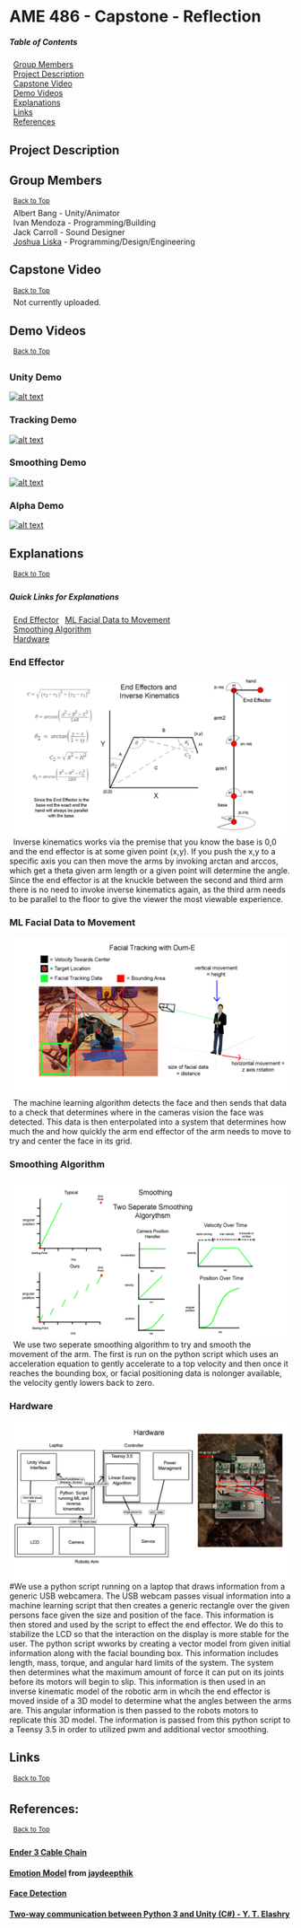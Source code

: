 # AME 486 - Capstone - Reflection

##### Table of Contents  
&ensp;[Group Members](#Group-Members)  
&ensp;[Project Description](#Project-Description)  
&ensp;[Capstone Video](#Capstone-Video)  
&ensp;[Demo Videos](#Demo-Videos)  
&ensp;[Explanations](#Explanations)  
&ensp;[Links](#Links)  
&ensp;[References](#References)  

## Project Description


## Group Members
&ensp;<sup>[Back to Top](#AME-486---Capstone---Reflection)</sup>  
&ensp;Albert Bang - Unity/Animator  
&ensp;Ivan Mendoza - Programming/Building  
&ensp;Jack Carroll - Sound Designer  
&ensp;[Joshua Liska](https://www.linkedin.com/in/joshua-liska-34a4b77b/) - Programming/Design/Engineering

## Capstone Video
&ensp;<sup>[Back to Top](#AME-486---Capstone---Reflection)</sup>  
&ensp;Not currently uploaded.

## Demo Videos
&ensp;<sup>[Back to Top](#AME-486---Capstone---Reflection)</sup>  
### Unity Demo
[![alt text](https://img.youtube.com/vi/sWtO3qcnU5k/0.jpg)](https://www.youtube.com/watch?v=sWtO3qcnU5k)
### Tracking Demo
[![alt text](https://img.youtube.com/vi/6vG7myi-orQ/0.jpg)](https://www.youtube.com/watch?v=6vG7myi-orQ)
### Smoothing Demo
[![alt text](https://img.youtube.com/vi/c3GQ3jPTU7w/0.jpg)](https://www.youtube.com/watch?v=c3GQ3jPTU7w)
### Alpha Demo
[![alt text](https://img.youtube.com/vi/l52GL87oeng/0.jpg)](https://www.youtube.com/watch?v=l52GL87oeng)

## Explanations
&ensp;<sup>[Back to Top](#AME-486---Capstone---Reflection)</sup>

##### Quick Links for Explanations
&ensp;[End Effector](#End-Effector)
&ensp;[ML Facial Data to Movement](#ML-Facial-Data-to-Movement)  
&ensp;[Smoothing Algorithm](#Smoothing-Algorithm)  
&ensp;[Hardware](#Hardware)  

### End Effector
![alt text](https://github.com/jjliska/capstone/blob/main/Media/EndEffector.png)
&ensp;Inverse kinematics works via the premise that you know the base is 0,0 and the end effector is at some given point (x,y). If you push the x,y to a specific axis you can then move the arms by invoking arctan and arccos, which get a theta given arm length or a given point will determine the angle. Since the end effector is at the knuckle between the second and third arm there is no need to invoke inverse kinematics again, as the third arm needs to be parallel to the floor to give the viewer the most viewable experience.
### ML Facial Data to Movement
![alt text](https://github.com/jjliska/capstone/blob/main/Media/FacialTracking.png)  
&ensp;The machine learning algorithm detects the face and then sends that data to a check that determines where in the cameras vision the face was detected. This data is then enterpolated into a system that determines how much the and how quickly the arm end effector of the arm needs to move to try and center the face in its grid.
### Smoothing Algorithm
![alt text](https://github.com/jjliska/capstone/blob/main/Media/SmoothingAlgorythms.png)  
&ensp;We use two seperate smoothing algorithm to try and smooth the movement of the arm. The first is run on the python script which uses an acceleration equation to gently accelerate to a top velocity and then once it reaches the bounding box, or facial positioning data is nolonger available, the velocity gently lowers back to zero.
### Hardware
![alt text](https://github.com/jjliska/capstone/blob/main/Media/Hardware.png)  
#We use a python script running on a laptop that draws information from a generic USB webcamera. The USB webcam passes visual information into a machine learning script that then creates a generic rectangle over the given persons face given the size and position of the face. This information is then stored and used by the script to effect the end effector. We do this to stabilize the LCD so that the interaction on the display is more stable for the user. The python script wworks by creating a vector model from given initial information along with the facial bounding box. This information includes length, mass, torque, and angular hard limits of the system. The system then determines what the maximum amount of force it can put on its joints before its motors will begin to slip. This information is then used in an inverse kinematic model of the robotic arm in whcih the end effector is moved inside of a 3D model to determine what the angles between the arms are. This angular information is then passed to the robots motors to replicate this 3D model. The information is passed from this python script to a Teensy 3.5 in order to utilized pwm and additional vector smoothing.

## Links
&ensp;<sup>[Back to Top](#AME-486---Capstone---Reflection)</sup>  

## References:
&ensp;<sup>[Back to Top](#AME-486---Capstone---Reflection)</sup>
#### [Ender 3 Cable Chain](https://www.thingiverse.com/thing:2920060)
#### [Emotion Model](https://drive.google.com/file/d/1192YC8mYKaCbCoACP8hTfr9PCMC2iN30/view?usp=sharing) from [jaydeepthik](https://github.com/jaydeepthik)
#### [Face Detection](https://realpython.com/face-detection-in-python-using-a-webcam/)
#### [Two-way communication between Python 3 and Unity (C#) - Y. T. Elashry](https://github.com/Siliconifier/Python-Unity-Socket-Communication.git)

